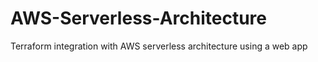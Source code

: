 # AWS-Serverless-Architecture
Terraform integration with AWS serverless architecture using a web app
